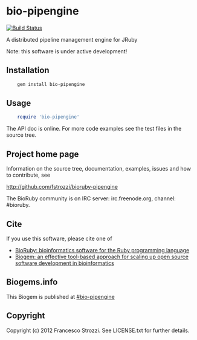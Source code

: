 # bio-pipengine

[![Build Status](https://secure.travis-ci.org/fstrozzi/bioruby-pipengine.png)](http://travis-ci.org/fstrozzi/bioruby-pipengine)

A distributed pipeline management engine for JRuby

Note: this software is under active development!

## Installation

```sh
    gem install bio-pipengine
```

## Usage

```ruby
    require 'bio-pipengine'
```

The API doc is online. For more code examples see the test files in
the source tree.
        
## Project home page

Information on the source tree, documentation, examples, issues and
how to contribute, see

  http://github.com/fstrozzi/bioruby-pipengine

The BioRuby community is on IRC server: irc.freenode.org, channel: #bioruby.

## Cite

If you use this software, please cite one of
  
* [BioRuby: bioinformatics software for the Ruby programming language](http://dx.doi.org/10.1093/bioinformatics/btq475)
* [Biogem: an effective tool-based approach for scaling up open source software development in bioinformatics](http://dx.doi.org/10.1093/bioinformatics/bts080)

## Biogems.info

This Biogem is published at [#bio-pipengine](http://biogems.info/index.html)

## Copyright

Copyright (c) 2012 Francesco Strozzi. See LICENSE.txt for further details.

